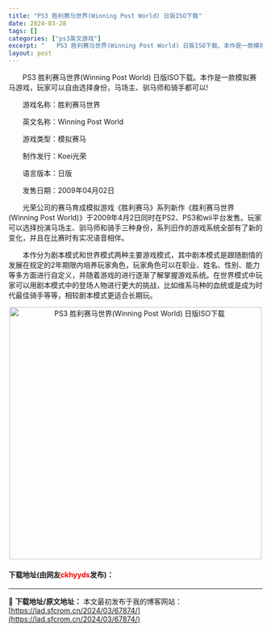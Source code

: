 ```yaml
---
title: "PS3 胜利赛马世界(Winning Post World) 日版ISO下载"
date: 2024-03-28
tags: []
categories: ["ps3英文游戏"]
excerpt: "　　PS3 胜利赛马世界(Winning Post World) 日版ISO下载。本作是一款模拟赛马游戏，玩家可以自由选择身份，马场主、驯马师和骑手都可以! 　　游戏名称：胜利赛马世界 　　英文名称：Winning Post World 　　游戏类型：模拟赛马 　　制作发行：Koei光荣 　　语言版&hellip;"
layout: post
---
```


 <p>　　PS3 胜利赛马世界(Winning Post World) 日版ISO下载。本作是一款模拟赛马游戏，玩家可以自由选择身份，马场主、驯马师和骑手都可以!</p> <p>　　游戏名称：胜利赛马世界</p> <p>　　英文名称：Winning Post World</p> <p>　　游戏类型：模拟赛马</p> <p>　　制作发行：Koei光荣</p> <p>　　语言版本：日版</p> <p>　　发售日期：2009年04月02日</p> <p>　　光荣公司的赛马育成模拟游戏《胜利赛马》系列新作《胜利赛马世界(Winning Post World)》于2009年4月2日同时在PS2、PS3和wii平台发售。玩家可以选择扮演马场主、驯马师和骑手三种身份，系列旧作的游戏系统全部有了新的变化，并且在比赛时有实况语音相伴。</p> <p>　　本作分为剧本模式和世界模式两种主要游戏模式，其中剧本模式是跟随剧情的发展在规定的2年期限内培养玩家角色，玩家角色可以在职业、姓名、性别、能力等多方面进行自定义，并随着游戏的进行逐渐了解掌握游戏系统。在世界模式中玩家可以用剧本模式中的登场人物进行更大的挑战，比如维系马种的血统或是成为时代最佳骑手等等，相较剧本模式更适合长期玩。</p> <p align="center"><img align="" border="0" src="https://lad.sfcrom.cn/wp-content/uploads/2024/03/20240328_66051da0ad374.jpg" width="500" alt="PS3 胜利赛马世界(Winning Post World) 日版ISO下载" /></p> <p><h4>下载地址(由网友<font color="red">ckhyyds</font>发布)：</h4></p> 

---
📖 **下载地址/原文地址：** 本文最初发布于我的博客网站：[https://lad.sfcrom.cn/2024/03/67874/](https://lad.sfcrom.cn/2024/03/67874/)

